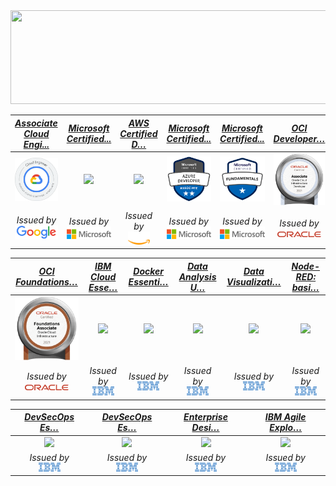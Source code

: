<img src="https://github.com/athulak/athulak/raw/master/assets/digital_rain_banner.gif" width="1065" height="150"/>

|              [*Associate Cloud Engi...*](https://www.credential.net/dfb890e4-b562-44b1-a569-0b3956d946ae "Associate Cloud Engineer")              |                                                        [*Microsoft Certified...*](https://www.credly.com/badges/ebe2bc85-e54f-480f-a488-e8cb413c6081/public_url "Microsoft Certified: DevOps Engineer Expert")                                                        |                                                  [*AWS Certified D…*](https://www.credly.com/badges/0a0fcca0-fe1a-4f62-8443-02ac5a571830/public_url "AWS Certified Developer – Associate")                                                   |                             [*Microsoft Certified...*](https://www.credly.com/badges/44ae5482-8f6b-4817-843f-6e1fa755d8d1/public_url "Microsoft Certified: Developer Associate")                              |                          [*Microsoft Certified...*](https://www.credly.com/badges/4203e615-de6a-4594-b3df-f9e32c330513/public_url "Microsoft Certified: Azure Fundamentals")                          |                             [*OCI Developer…*](https://catalog-education.oracle.com/pls/certview/sharebadge?id=F8ADB406059AD5F89C48E46A29842F119CE4C9DF6D93EFD15658F6B422A1F4F7 "OCI Developer 2021 Associate")                              |
|:-------------------------------------------------------------------------------------------------------------------------------------------------:|:---------------------------------------------------------------------------------------------------------------------------------------------------------------------------------------------------------------------------------------------------------------------:|:--------------------------------------------------------------------------------------------------------------------------------------------------------------------------------------------------------------------------------------------:|:-------------------------------------------------------------------------------------------------------------------------------------------------------------------------------------------------------------:|:-----------------------------------------------------------------------------------------------------------------------------------------------------------------------------------------------------:|:--------------------------------------------------------------------------------------------------------------------------------------------------------------------------------------------------------------------------------------------:|
| [<img src="assets/gcp_asscociate.webp" width="150"/>](https://www.credential.net/dfb890e4-b562-44b1-a569-0b3956d946ae "Associate Cloud Engineer") | [<img src="https://images.credly.com/images/c3ab66f8-5d59-4afa-a6c2-0ba30a1989ca/CERT-Expert-DevOps-Engineer-600x600.png" width="150"/>](https://www.credly.com/badges/ebe2bc85-e54f-480f-a488-e8cb413c6081/public_url "Microsoft Certified: DevOps Engineer Expert") | [<img src="https://images.credly.com/size/680x680/images/b9feab85-1a43-4f6c-99a5-631b88d5461b/image.png" width="150"/>](https://www.credly.com/badges/0a0fcca0-fe1a-4f62-8443-02ac5a571830/public_url "AWS Certified Developer – Associate") | [<img src="assets/microsoft-certified-azure-developer-associate.png" width="150"/>](https://www.credly.com/badges/44ae5482-8f6b-4817-843f-6e1fa755d8d1/public_url "Microsoft Certified: Developer Associate") | [<img src="assets/microsoft-certified-azure-fundamentals.png" width="150"/>](https://www.credly.com/badges/4203e615-de6a-4594-b3df-f9e32c330513/public_url "Microsoft Certified: Azure Fundamentals") | [<img src="assets/Oracle_Cloud_Infrastructure_Developer.png" width="150"/>](https://catalog-education.oracle.com/pls/certview/sharebadge?id=F8ADB406059AD5F89C48E46A29842F119CE4C9DF6D93EFD15658F6B422A1F4F7 "OCI Developer 2021 Associate") |
|             <i>Issued by</i><br>[<img src="assets/google-logo-transparent.png" width="70">](https://www.microsoft.com/azure "Google")             |                                                                          <i>Issued by</i><br>[<img src="assets/Microsoft_logo.png" width="80">](https://www.microsoft.com/azure "Microsoft")                                                                          |                                                                        <i>Issued by</i><br>[<img src="assets/aws_logo.png" width="35">](https://aws.amazon.com "AWS")                                                                        |                                              <i>Issued by</i><br>[<img src="assets/Microsoft_logo.png" width="80">](https://www.microsoft.com/azure "Microsoft")                                              |                                          <i>Issued by</i><br>[<img src="assets/Microsoft_logo.png" width="80">](https://www.microsoft.com/azure "Microsoft")                                          |                                                               <i>Issued by</i><br>[<img src="assets/Oracle_logo.svg.png" width="70">](https://www.oracle.com/cloud/ "Oracle")                                                                |

|                         [*OCI Foundations…*](https://catalog-education.oracle.com/pls/certview/sharebadge?id=B1DAF90CBBBB1B824BBBC8F95A1F2F03A1AC63D4C1B56CC746D19443AFD5B257 "OCI Foundations 2021 Associate")                         |                                                               [*IBM Cloud Esse…*](https://www.credly.com/badges/1e7d3f64-a1eb-460e-b724-503d53b5bfc2/public "IBM Cloud Essentials")                                                               |                                                        [*Docker Essenti…*](https://www.credly.com/badges/e62ba2f1-8436-4406-8682-593f17bc8a41/public "Docker Essentials")                                                        |                                                      [*Data Analysis U…*](https://www.credly.com/badges/55d3906e-f58e-4c3b-b7d6-b7e05bddb6e4/public_url "Data Analysis Using Python")                                                       |                                                        [*Data Visualizati…*](https://www.credly.com/badges/bc167211-31a0-4f5d-98c3-978a91ce0361/public_url "Data Visualization Using Python")                                                         |                                                            [*Node-RED: basi…*](https://www.credly.com/badges/fe3f3e74-9aed-49d1-bcd4-bdcee734bfdb/public "Node-RED: basics to bots")                                                            |
|:---------------------------------------------------------------------------------------------------------------------------------------------------------------------------------------------------------------------------------------:|:-------------------------------------------------------------------------------------------------------------------------------------------------------------------------------------------------------------------------------------------------:|:--------------------------------------------------------------------------------------------------------------------------------------------------------------------------------------------------------------------------------:|:-------------------------------------------------------------------------------------------------------------------------------------------------------------------------------------------------------------------------------------------:|:-----------------------------------------------------------------------------------------------------------------------------------------------------------------------------------------------------------------------------------------------------:|:-----------------------------------------------------------------------------------------------------------------------------------------------------------------------------------------------------------------------------------------------:|
| [<img src="assets/50_Oracle_Cloud_Infrastructure.png" width="150"/>](https://catalog-education.oracle.com/pls/certview/sharebadge?id=B1DAF90CBBBB1B824BBBC8F95A1F2F03A1AC63D4C1B56CC746D19443AFD5B257 "OCI Foundations 2021 Associate") | [<img src="https://images.credly.com/images/92e96a17-8498-4007-9731-9971b5a24571/IBM_Cloud_Essentials_-_Knowledge_Badge.png" width="150"/>](https://www.credly.com/badges/1e7d3f64-a1eb-460e-b724-503d53b5bfc2/public_url "IBM Cloud Essentials") | [<img src="https://images.credly.com/images/08216781-93cb-4ba1-8110-8eb3401fa8ce/Docker_Essentials_-_ISDN.png" width="150"/>](https://www.credly.com/badges/e62ba2f1-8436-4406-8682-593f17bc8a41/public_url "Docker Essentials") | [<img src="https://images.credly.com/images/ba34cb1c-4344-43f5-9685-55e2e901c0f0/Data_Analysis_using_Python.png" width="150"/>](https://www.credly.com/badges/55d3906e-f58e-4c3b-b7d6-b7e05bddb6e4/public_url "Data Analysis Using Python") | [<img src="https://images.credly.com/images/087eaefb-61a2-426b-ae74-74efca195667/Data_Visualization_Using_Python.png" width="150"/>](https://www.credly.com/badges/bc167211-31a0-4f5d-98c3-978a91ce0361/public_url "Data Visualization Using Python") | [<img src="https://images.credly.com/images/e6a0b729-1ae7-419b-965b-2202f09a9c72/Node_RED_-_Basics_to_Bots_-_IDSN.png" width="150"/>](https://www.credly.com/badges/fe3f3e74-9aed-49d1-bcd4-bdcee734bfdb/public_url "Node-RED: basics to bots") |
|                                                             <i>Issued by</i><br>[<img src="assets/Oracle_logo.svg.png" width="70">](https://www.oracle.com/cloud/ "Oracle")                                                             |                                                                            <i>Issued by</i><br>[<img src="assets/IBM_logo.png" width="35">](https://www.ibm.com "IBM")                                                                            |                                                                   <i>Issued by</i><br>[<img src="assets/IBM_logo.png" width="35">](https://www.ibm.com "IBM")                                                                    |                                                                         <i>Issued by</i><br>[<img src="assets/IBM_logo.png" width="35">](https://www.ibm.com "IBM")                                                                         |                                                                              <i>Issued by</i><br>[<img src="assets/IBM_logo.png" width="35">](https://www.ibm.com "IBM")                                                                              |                                                                           <i>Issued by</i><br>[<img src="assets/IBM_logo.png" width="35">](https://www.ibm.com "IBM")                                                                           |



|                                                            [*DevSecOps Es…*](https://www.credly.com/badges/e9a21439-7d0f-4046-8c84-42cd1fa9c71a/public_url "Containers, Kubernetes and OpenShift V2")                                                            |                                                     [*DevSecOps Es…*](https://www.credly.com/badges/63625867-cf8c-4ae3-a8f0-dfcc060fdd2e/public_url "DevSecOps Essentials")                                                     |                                                        [*Enterprise Desi…*](https://www.credly.com/badges/f35df941-bf87-468f-b3bc-8783fb0622e6/public "Enterprise Design Thinking Practitioner")                                                        |                                                  [*IBM Agile Explo…*](https://www.credly.com/badges/7544a31e-a1f6-4121-bae1-9bb3629be0f0/public_url "IBM Agile Explorer")                                                   |
|:----------------------------------------------------------------------------------------------------------------------------------------------------------------------------------------------------------------------------------------------------------------:|:-------------------------------------------------------------------------------------------------------------------------------------------------------------------------------------------------------------------------------:|:-------------------------------------------------------------------------------------------------------------------------------------------------------------------------------------------------------------------------------------------------------:|:---------------------------------------------------------------------------------------------------------------------------------------------------------------------------------------------------------------------------:|
| [<img src="https://images.credly.com/images/b3fc56fe-3146-428d-b379-68a3490d259f/Containers___Kubernetes_Essentials.png" width="150"/>](https://www.credly.com/badges/e9a21439-7d0f-4046-8c84-42cd1fa9c71a/public_url "Containers, Kubernetes and OpenShift V2") | [<img src="https://images.credly.com/images/6fcae0c0-78b7-48c5-a414-5d21665b2250/DevSecOps-Essentials.png" width="150"/>](https://www.credly.com/badges/63625867-cf8c-4ae3-a8f0-dfcc060fdd2e/public_url "DevSecOps Essentials") | [<img src="https://images.credly.com/images/bc08972c-3c7d-4b99-82a0-c94bcca36674/Badges_v8-07_Practitioner.png" width="150"/>](https://www.credly.com/badges/f35df941-bf87-468f-b3bc-8783fb0622e6/public_url "Enterprise Design Thinking Practitioner") | [<img src="https://images.credly.com/images/a972f054-be07-4845-85c7-95c8d11852f5/IBM-Agile-Explorer.png" width="150"/>](https://www.credly.com/badges/7544a31e-a1f6-4121-bae1-9bb3629be0f0/public_url "IBM Agile Explorer") |
|                                                                                   <i>Issued by</i><br>[<img src="assets/IBM_logo.png" width="35">](https://www.ibm.com "IBM")                                                                                    |                                                                   <i>Issued by</i><br>[<img src="assets/IBM_logo.png" width="35">](https://www.ibm.com "IBM")                                                                   |                                                                               <i>Issued by</i><br>[<img src="assets/IBM_logo.png" width="35">](https://www.ibm.com "IBM")                                                                               |                                                                 <i>Issued by</i><br>[<img src="assets/IBM_logo.png" width="35">](https://www.ibm.com "IBM")                                                                 |